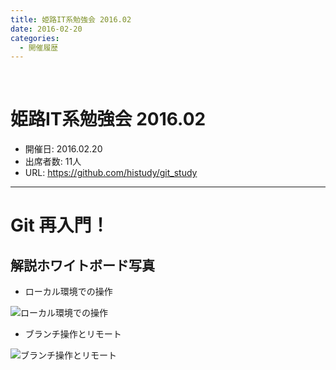 ```yaml
---
title: 姫路IT系勉強会 2016.02
date: 2016-02-20
categories:
  - 開催履歴
---
```


﻿<!-- 姫路IT系勉強会 2016.02 -->
<!-- https://github.com/histudy/git_study -->

姫路IT系勉強会 2016.02
=======

* 開催日: 2016.02.20
* 出席者数: 11人
* URL: https://github.com/histudy/git_study


----------


# Git 再入門！

## 解説ホワイトボード写真

* ローカル環境での操作

![ローカル環境での操作](https://camo.githubusercontent.com/c15ad9525d7394e89fd0bc38d9bc11141e0146b3/68747470733a2f2f7261772e6769746875622e636f6d2f686973747564792f6769745f73747564792f6d61737465722f696d672f6769742d636f6d6d69742e4a5047)

* ブランチ操作とリモート

![ブランチ操作とリモート](https://camo.githubusercontent.com/653f71a933a14821fe0f4e92f3d06a0344cf31c8/68747470733a2f2f7261772e6769746875622e636f6d2f686973747564792f6769745f73747564792f6d61737465722f696d672f6769742d6272616e63682e4a5047)
